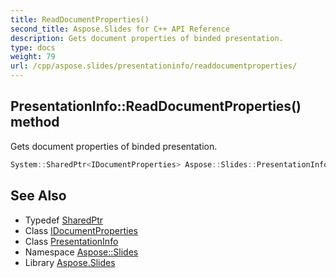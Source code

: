 ```yaml
---
title: ReadDocumentProperties()
second_title: Aspose.Slides for C++ API Reference
description: Gets document properties of binded presentation.
type: docs
weight: 79
url: /cpp/aspose.slides/presentationinfo/readdocumentproperties/
---
```

## PresentationInfo::ReadDocumentProperties() method


Gets document properties of binded presentation.

```cpp
System::SharedPtr<IDocumentProperties> Aspose::Slides::PresentationInfo::ReadDocumentProperties() override
```

## See Also

* Typedef [SharedPtr](../../system/sharedptr/)
* Class [IDocumentProperties](../idocumentproperties/)
* Class [PresentationInfo](./)
* Namespace [Aspose::Slides](../)
* Library [Aspose.Slides](../../)